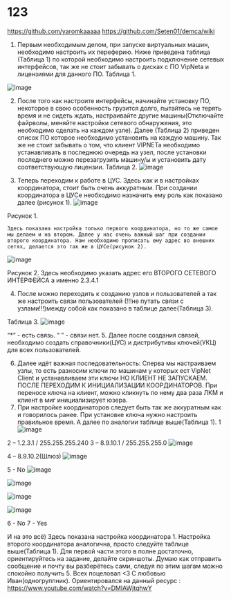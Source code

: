 # 123
https://github.com/yaromkaaaaa
https://github.com/Seten01/demca/wiki
1.	Первым необходимым делом, при запуске виртуальных машин, необходимо настроить их переферию. Ниже приведена таблица (Таблица 1) по которой необходимо настроить подключение сетевых интерфейсов, так же не стоит забывать о дисках с ПО VipNeta и лицензиями для данного ПО.
	Таблица 1.
	
![image](https://github.com/SMYT911/123/assets/167532389/7261cf11-2ed1-4719-958f-c394deb91a6f)

2. После того как настроите интерфейсы, начинайте установку ПО, некоторое в свою особенность грузится долго, пытайтесь не терять время и не сидеть ждать, настраивайте другие машины(Отключайте файрволы, меняйте настройки сетевого обнаружения, это необходимо сделать на каждом узле). Далее (Таблица 2) приведен список ПО которое необходимо установить на каждую машину. Так же не стоит забывать о том, что клиент VIPNETa необходимо устанавливать в последнюю очередь на узел, после установки последнего можно перезагрузить машину/ы и установить дату соответствующую лицензии.
Таблица 2.
![image](https://github.com/SMYT911/123/assets/167532389/e294f219-0745-4432-8e9e-e994111df359)

3. Теперь переходим к работе в ЦУС. Здесь как и в настройках координатора, стоит быть очень аккуратным. При создании координатора в ЦУСе необходимо назначить ему роль как показано далее (рисунок 1).
![image](https://github.com/SMYT911/123/assets/167532389/65dbfca9-5280-42c8-b468-890dced75a7a)

Рисунок 1.

	Здесь показана настройка только первого координатора, но то же самое мы делаем и на втором. Далее у нас очень важный шаг при создании второго координатора. Нам необходимо прописать ему адрес во внешних сетях, делается это так же в ЦУСе(рисунок 2).
 ![image](https://github.com/SMYT911/123/assets/167532389/30cbc3ca-b25f-4b51-8c5c-bb45967fb77d)

Рисунок 2.
Здесь необходимо указать адрес его ВТОРОГО СЕТЕВОГО ИНТЕРФЕЙСА а именно 2.3.4.1

4. После можно переходить к созданию узлов и пользователей а так же настроить связи пользователей (!!!не путать связи с узлами!!!)между собой как показано в таблице далее(Таблица 3).

Таблица 3.
![image](https://github.com/SMYT911/123/assets/167532389/a5c8b638-af21-4762-8c47-ab81095b4ced)

“*” - есть связь.
“ ” - связи нет.
5. Далее после создания связей, необходимо создать справочники(ЦУС) и дистрибутивы ключей(УКЦ) для всех пользователей.

6. Далее идёт важная последовательность: Сперва мы настраиваем узлы, то есть разносим ключи по машинам у которых ест VipNet Client и устанавливаем эти ключи НО КЛИЕНТ НЕ ЗАПУСКАЕМ. ПОСЛЕ ПЕРЕХОДИМ К ИНИЦИАЛИЗАЦИИ КООРДИНАТОРОВ. При переносе ключа на клиент, можно кликнуть по нему два раза ЛКМ и клиент в миг инициализирует юзера.
7. При настройке координаторов следует быть так же аккуратным как и говорилось ранее. При установке ключа нужно настроить правильное время. А далее по аналогии таблице выше(Таблица 1).
1
![image](https://github.com/SMYT911/123/assets/167532389/cab957d7-a12f-4b5e-b280-20221bf41754)


















2 – 1.2.3.1 / 255.255.255.240
3 – 8.9.10.1 / 255.255.255.0
![image](https://github.com/SMYT911/123/assets/167532389/ff12d161-7195-46cb-9303-f323cb42acc0)



4 – 8.9.10.2(Шлюз)
![image](https://github.com/SMYT911/123/assets/167532389/9c4b777c-af06-46c6-9377-a685afdfa563)

5 -  No
![image](https://github.com/SMYT911/123/assets/167532389/ef655e0e-282f-4e44-a6fb-36d7cfc429cd)

![image](https://github.com/SMYT911/123/assets/167532389/c94c2e84-de15-492b-a69a-6ac8427ee3c9)


![image](https://github.com/SMYT911/123/assets/167532389/511ed367-dc35-4552-8888-97dc99a4d94b)


![image](https://github.com/SMYT911/123/assets/167532389/08cc1b0d-8b48-4e67-813b-919a0c2c07e2)


















6 - No
7 -  Yes

И на это всё)
Здесь показана настройка координатора 1. Настройка второго координатора аналогична, просто следуйте таблице выше(Таблица 1).
Для первой части этого в полне достаточно, ориентируйтесь на задание, делайте скриншоты.
Думаю как отправить сообщение и почту вы разберётесь сами, следуя по этим шагам можно спокойно получить 5.
Всех поцеловал <3
С любовью Иван(одногруппник).
Ориентировался на данный ресурс :
https://www.youtube.com/watch?v=DMlAWjtqhwY
